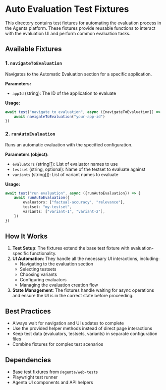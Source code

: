 # Auto Evaluation Test Fixtures

This directory contains test fixtures for automating the evaluation process in the Agenta platform. These fixtures provide reusable functions to interact with the evaluation UI and perform common evaluation tasks.

## Available Fixtures

### 1. `navigateToEvaluation`

Navigates to the Automatic Evaluation section for a specific application.

**Parameters:**

- `appId` (string): The ID of the application to evaluate

**Usage:**

```typescript
await test("navigate to evaluation", async ({navigateToEvaluation}) => {
    await navigateToEvaluation("your-app-id")
})
```

### 2. `runAutoEvaluation`

Runs an automatic evaluation with the specified configuration.

**Parameters (object):**

- `evaluators` (string[]): List of evaluator names to use
- `testset` (string, optional): Name of the testset to evaluate against
- `variants` (string[]): List of variant names to evaluate

**Usage:**

```typescript
await test("run evaluation", async ({runAutoEvaluation}) => {
    await runAutoEvaluation({
        evaluators: ["factual-accuracy", "relevance"],
        testset: "my-testset",
        variants: ["variant-1", "variant-2"],
    })
})
```

## How It Works

1. **Test Setup**: The fixtures extend the base test fixture with evaluation-specific functionality.
2. **UI Automation**: They handle all the necessary UI interactions, including:
    - Navigating to the evaluation section
    - Selecting testsets
    - Choosing variants
    - Configuring evaluators
    - Managing the evaluation creation flow
3. **State Management**: The fixtures handle waiting for async operations and ensure the UI is in the correct state before proceeding.

## Best Practices

- Always wait for navigation and UI updates to complete
- Use the provided helper methods instead of direct page interactions
- Keep test data (evaluators, testsets, variants) in separate configuration files
- Combine fixtures for complex test scenarios

## Dependencies

- Base test fixtures from `@agenta/web-tests`
- Playwright test runner
- Agenta UI components and API helpers
